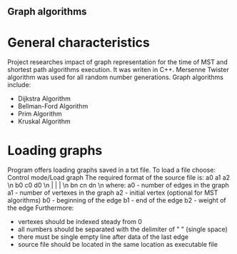 ## Graph algorithms
# General characteristics
Project researches impact of graph representation for the time of MST and shortest path algorithms execution. It was 
writen in C++. Mersenne Twister algorithm was used for all random number generations. Graph algorithms include:
- Dijkstra Algorithm
- Bellman-Ford Algorithm
- Prim Algorithm
- Kruskal Algorithm
# Loading graphs
Program offers loading graphs saved in a txt file. To load a file choose: Control mode/Load graph 
The required format of the source file is:
a0 a1 a2 \n
b0 c0 d0 \n
|  |  | \n
bn cn dn \n
where:
a0 - number of edges in the graph
a1 - number of vertexes in the graph
a2 - initial vertex (optional for MST algorithms)
b0 - beginning of the edge
b1 - end of the edge
b2 - weight of the edge
Furthermore:
- vertexes should be indexed steady from 0
- all numbers should be separated with the delimiter of " " (single space)
- there must be single empty line after data of the last edge
- source file should be located in the same location as executable file 

